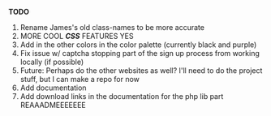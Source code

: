 **TODO**

1. Rename James's old class-names to be more accurate
2. MORE COOL **_CSS_** FEATURES YES
3. Add in the other colors in the color palette (currently black and purple)
4. Fix issue w/ captcha stopping part of the sign up process from working locally (if possible)
5. Future: Perhaps do the other websites as well? I'll need to do the project stuff, but I can make a repo for now
6. Add documentation
7. Add download links in the documentation for the php lib part
   REAAADMEEEEEEE
